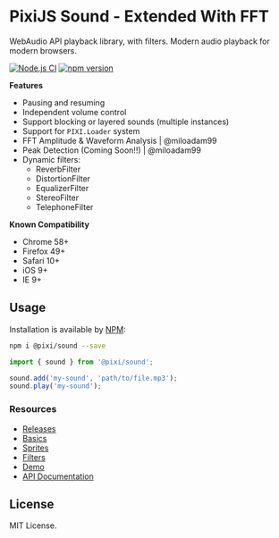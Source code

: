 # PixiJS Sound - Extended With FFT


WebAudio API playback library, with filters. Modern audio playback for modern browsers. 

[![Node.js CI](https://github.com/pixijs/sound/workflows/Node.js%20CI/badge.svg)](https://github.com/pixijs/sound/actions?query=workflow%3A%22Node.js+CI%22) [![npm version](https://badge.fury.io/js/%40pixi%2Fsound.svg)](https://badge.fury.io/js/%40pixi%2Fsound)

**Features**

* Pausing and resuming
* Independent volume control
* Support blocking or layered sounds (multiple instances)
* Support for `PIXI.Loader` system
* FFT Amplitude & Waveform Analysis | @miloadam99
* Peak Detection (Coming Soon!!) | @miloadam99
* Dynamic filters:
    * ReverbFilter
    * DistortionFilter
    * EqualizerFilter
    * StereoFilter
    * TelephoneFilter

**Known Compatibility**

* Chrome 58+
* Firefox 49+
* Safari 10+
* iOS 9+
* IE 9+

## Usage

Installation is available by [NPM](https://npmjs.org):

```bash
npm i @pixi/sound --save
```

```typescript
import { sound } from '@pixi/sound';

sound.add('my-sound', 'path/to/file.mp3');
sound.play('my-sound');
```

### Resources

* [Releases](https://github.com/pixijs/sound/releases)
* [Basics](https://pixijs.io/sound/examples/index.html)
* [Sprites](https://pixijs.io/sound/examples/sprites.html)
* [Filters](https://pixijs.io/sound/examples/filters.html)
* [Demo](https://pixijs.io/sound/examples/demo.html)
* [API Documentation](https://pixijs.io/sound/docs/index.html)

## License

MIT License.
